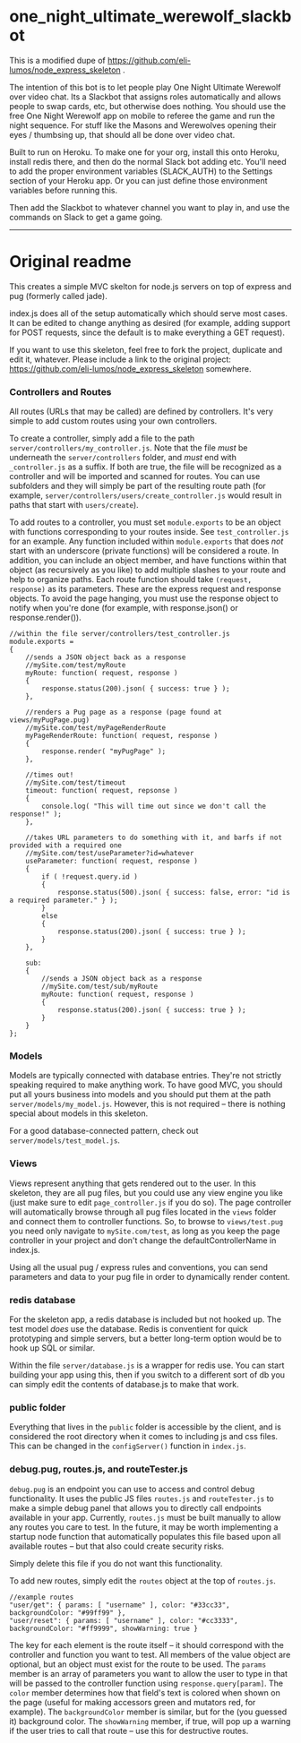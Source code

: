 # one\_night\_ultimate\_werewolf\_slackbot

This is a modified dupe of https://github.com/eli-lumos/node_express_skeleton .

The intention of this bot is to let people play One Night Ultimate Werewolf over video chat. Its a Slackbot that assigns roles automatically and allows people to swap cards, etc, but otherwise does nothing. You should use the free One Night Werewolf app on mobile to referee the game and run the night sequence. For stuff like the Masons and Werewolves opening their eyes / thumbsing up, that should all be done over video chat.

Built to run on Heroku. To make one for your org, install this onto Heroku, install redis there, and then do the normal Slack bot adding etc. You'll need to add the proper environment variables (SLACK_AUTH) to the Settings section of your Heroku app. Or you can just define those environment variables before running this.

Then add the Slackbot to whatever channel you want to play in, and use the commands on Slack to get a game going. 


--------------------------------
# Original readme

This creates a simple MVC skelton for node.js servers on top of express and pug (formerly called jade).

index.js does all of the setup automatically which should serve most cases. It can be edited to change anything as desired (for example, adding support for POST requests, since the default is to make everything a GET request).

If you want to use this skeleton, feel free to fork the project, duplicate and edit it, whatever. Please include a link to the original project: https://github.com/eli-lumos/node_express_skeleton somewhere.

### Controllers and Routes

All routes (URLs that may be called) are defined by controllers. It's very simple to add custom routes using your own controllers.

To create a controller, simply add a file to the path `server/controllers/my_controller.js`. Note that the file *must* be underneath the `server/controllers` folder, and *must* end with `_controller.js` as a suffix. If both are true, the file will be recognized as a controller and will be imported and scanned for routes. You can use subfolders and they will simply be part of the resulting route path (for example, `server/controllers/users/create_controller.js` would result in paths that start with `users/create`).

To add routes to a controller, you must set `module.exports` to be an object with functions corresponding to your routes inside. See `test_controller.js` for an example. Any function included within `module.exports` that does *not* start with an underscore (private functions) will be considered a route. In addition, you can include an object member, and have functions within that object (as recursively as you like) to add multiple slashes to your route and help to organize paths. Each route function should take `(request, response)` as its parameters. These are the express request and response objects. To avoid the page hanging, you must use the response object to notify when you're done (for example, with response.json() or response.render()).

    //within the file server/controllers/test_controller.js
    module.exports =
    {
        //sends a JSON object back as a response
        //mySite.com/test/myRoute
        myRoute: function( request, response )
        {
            response.status(200).json( { success: true } );
        },
    
        //renders a Pug page as a response (page found at views/myPugPage.pug)
        //mySite.com/test/myPageRenderRoute
        myPageRenderRoute: function( request, response )
        {
            response.render( "myPugPage" );
        },
    
        //times out!
        //mySite.com/test/timeout    
        timeout: function( request, repsonse )
        {
            console.log( "This will time out since we don't call the response!" );
        },
    
        //takes URL parameters to do something with it, and barfs if not provided with a required one
        //mySite.com/test/useParameter?id=whatever
        useParameter: function( request, response )
        {
            if ( !request.query.id )
            {
                response.status(500).json( { success: false, error: "id is a required parameter." } );
            }
            else
            {
                response.status(200).json( { success: true } );
            }
        },
    
        sub:
        {
            //sends a JSON object back as a response
            //mySite.com/test/sub/myRoute
            myRoute: function( request, response )
            {
                response.status(200).json( { success: true } );
            }
        }
    };

### Models

Models are typically connected with database entries. They're not strictly speaking required to make anything work. To have good MVC, you should put all yours business into models and you should put them at the path `server/models/my_model.js`. However, this is not required – there is nothing special about models in this skeleton.

For a good database-connected pattern, check out `server/models/test_model.js`.

### Views

Views represent anything that gets rendered out to the user. In this skeleton, they are all pug files, but you could use any view engine you like (just make sure to edit `page_controller.js` if you do so). The page controller will automatically browse through all pug files located in the `views` folder and connect them to controller functions. So, to browse to `views/test.pug` you need only navigate to `mySite.com/test`, as long as you keep the page controller in your project and don't change the defaultControllerName in index.js.

Using all the usual pug / express rules and conventions, you can send parameters and data to your pug file in order to dynamically render content.

### redis database

For the skeleton app, a redis database is included but not hooked up. The test model *does* use the database. Redis is conventient for quick prototyping and simple servers, but a better long-term option would be to hook up SQL or similar.

Within the file `server/database.js` is a wrapper for redis use. You can start building your app using this, then if you switch to a different sort of db you can simply edit the contents of database.js to make that work.

### public folder

Everything that lives in the `public` folder is accessible by the client, and is considered the root directory when it comes to including js and css files. This can be changed in the `configServer()` function in `index.js`.

### debug.pug, routes.js, and routeTester.js

`debug.pug` is an endpoint you can use to access and control debug functionality. It uses the public JS files `routes.js` and `routeTester.js` to make a simple debug panel that allows you to directly call endpoints available in your app. Currently, `routes.js` must be built manually to allow any routes you care to test. In the future, it may be worth implementing a startup node function that automatically populates this file based upon all available routes – but that also could create security risks.

Simply delete this file if you do not want this functionality.

To add new routes, simply edit the `routes` object at the top of `routes.js`.

    //example routes
    "user/get": { params: [ "username" ], color: "#33cc33", backgroundColor: "#99ff99" },
    "user/reset": { params: [ "username" ], color: "#cc3333", backgroundColor: "#ff9999", showWarning: true }

The key for each element is the route itself – it should correspond with the controller and function you want to test. All members of the value object are optional, but an object must exist for the route to be used. The `params` member is an array of parameters you want to allow the user to type in that will be passed to the controller function using `response.query[param]`. The `color` member determines how that field's text is colored when shown on the page (useful for making accessors green and mutators red, for example). The `backgroundColor` member is similar, but for the (you guessed it) background color. The `showWarning` member, if true, will pop up a warning if the user tries to call that route – use this for destructive routes.